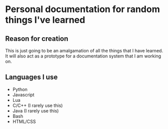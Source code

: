 # Personal documentation for random things I've learned

## Reason for creation

This is just going to be an amalgamation of all the things that I have learned.
It will also act as a prototype for a documentation system that I am working on.

## Languages I use

- Python
- Javascript
- Lua
- C/C++ (I rarely use this)
- Java (I rarely use this)
- Bash
- HTML/CSS

